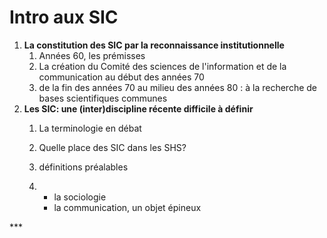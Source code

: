 # Intro aux SIC

1. **La constitution des SIC par la reconnaissance institutionnelle**
   1. Années 60, les prémisses
   2. La création du Comité des sciences de l'information et de la communication au début des années 70
   3. de la fin des années 70 au milieu des années 80 : à la recherche de bases scientifiques communes
2. **Les SIC: une \(inter\)discipline récente difficile à définir**  
   1. La terminologie en débat  
   2. Quelle place des SIC dans les SHS?  
   3. définitions préalables

   1. * la sociologie
      * la communication, un objet épineux



\*\*\* 

